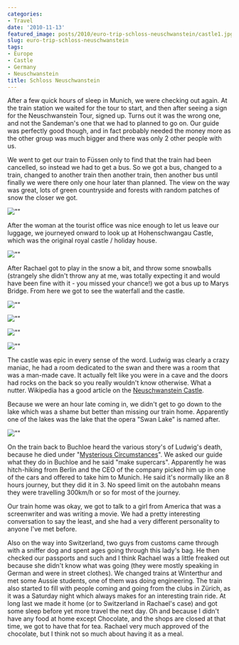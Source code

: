```yaml
---
categories:
- Travel
date: '2010-11-13'
featured_image: posts/2010/euro-trip-schloss-neuschwanstein/castle1.jpg
slug: euro-trip-schloss-neuschwanstein
tags:
- Europe
- Castle
- Germany
- Neuschwanstein
title: Schloss Neuschwanstein
---
```


After a few quick hours of sleep in Munich, we were checking out again. At the train station we waited for the tour to start, and then after seeing a sign for the Neuschwanstein Tour, signed up. Turns out it was the wrong one, and not the Sandeman's one that we had to planned to go on. Our guide was perfectly good though, and in fact probably needed the money more as the other group was much bigger and there was only 2 other people with us.

We went to get our train to Füssen only to find that the train had been cancelled, so instead we had to get a bus. So we got a bus, changed to a train, changed to another train then another train, then another bus until finally we were there only one hour later than planned. The view on the way was great, lots of green countryside and forests with random patches of snow the closer we got.

![""](train.jpg)

After the woman at the tourist office was nice enough to let us leave our luggage, we journeyed onward to look up at Hohenschwangau Castle, which was the original royal castle / holiday house.

![""](hohenschwangau.jpg)

After Rachael got to play in the snow a bit, and throw some snowballs (strangely she didn't throw any at me, was totally expecting it and would have been fine with it - you missed your chance!) we got a bus up to Marys Bridge. From here we got to see the waterfall and the castle.

![""](waterfall.jpg)

![""](castle1.jpg)

![""](castle2.jpg)

![""](castle3.jpg)

The castle was epic in every sense of the word. Ludwig was clearly a crazy maniac, he had a room dedicated to the swan and there was a room that was a man-made cave. It actually felt like you were in a cave and the doors had rocks on the back so you really wouldn't know otherwise. What a nutter. Wikipedia has a good article on the [Neuschwanstein Castle](http://en.wikipedia.org/wiki/Neuschwanstein_Castle).

Because we were an hour late coming in, we didn't get to go down to the lake which was a shame but better than missing our train home. Apparently one of the lakes was the lake that the opera "Swan Lake" is named after.

![""](lake.jpg)

On the train back to Buchloe heard the various story's of Ludwig's death, because he died under "[Mysterious Circumstances](http://en.wikipedia.org/wiki/Ludwig_II_of_Bavaria#Mysterious_death)". We asked our guide what they do in Buchloe and he said "make supercars". Apparently he was hitch-hiking from Berlin and the CEO of the company picked him up in one of the cars and offered to take him to Munich. He said it's normally like an 8 hours journey, but they did it in 3. No speed limit on the autobahn means they were travelling 300km/h or so for most of the journey.

Our train home was okay, we got to talk to a girl from America that was a screenwriter and was writing a movie. We had a pretty interesting conversation to say the least, and she had a very different personality to anyone I've met before.

Also on the way into Switzerland, two guys from customs came through with a sniffer dog and spent ages going through this lady's bag. He then checked our passports and such and I think Rachael was a little freaked out because she didn't know what was going (they were mostly speaking in German and were in street clothes). We changed trains at Winterthur and met some Aussie students, one of them was doing engineering. The train also started to fill with people coming and going from the clubs in Zürich, as it was a Saturday night which always makes for an interesting train ride. At long last we made it home (or to Switzerland in Rachael's case) and got some sleep before yet more travel the next day. Oh and because I didn't have any food at home except Chocolate, and the shops are closed at that time, we got to have that for tea. Rachael very much approved of the chocolate, but I think not so much about having it as a meal.